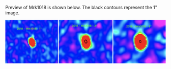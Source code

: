 Preview of Mrk1018 is shown below. The black contours represent the 1" image. 

![Mrk1018](Mrk1018.png "Mrk1018")

